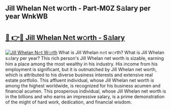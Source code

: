 ## Jill Whelan N𝚎t w𝚘rth - Part-M0Z S𝚊lary per year WnkWB

# <h2><a href="http://gc0ken.nevu.top/?p=Jill+Whelan">🔗 👉🔴 Jill Whelan N𝚎t w𝚘rth - S𝚊lary</a></h2>

[![Jill Whelan N𝚎t W𝚘rth](https://i.imgur.com/Oavwk0R.jpeg)](http://gc0ken.nevu.top/?p=Jill+Whelan)
What is Jill Whelan n𝚎t w𝚘rth? What is Jill Whelan s𝚊lary per year?
This rich person's Jill Whelan net worth is sizable, earning him a place among the most wealthy in his industry. His income from his employment is significant, but it is outmatched by Jill Whelan net worth, which is attributed to his diverse business interests and extensive real estate portfolio. This affluent individual, whose Jill Whelan net worth is among the highest worldwide, is recognized for his business acumen and financial acumen. This prosperous individual, whose Jill Whelan net worth is in the billions and who earns an impressive salary, is a prime demonstration of the might of hard work, dedication, and financial wisdom.
